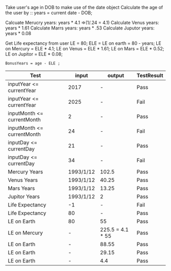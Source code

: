 Take user's age in DOB to make use of the date object
Calculate the age of the user by ::
    years = current date - DOB;

Calcuate Merucry years:
    years * 4.1  =>(1/.24 = 4.1)
Calculate Venus years:
    years * 1.61
Calculate Marrs years:
    years * .53
Calculate Juputor years:
    years * 0.08

Get Life expectancy from user 
    LE = 80;
    ELE = LE on earth = 80 - years;
    LE on Mercury = ELE * 4.1;
    LE on Venus = ELE * 1.61;
    LE on Mars = ELE * 0.52;
    LE on Jupitor = ELE * 0.08;

    BonusYears = age - ELE ;


| Test | input | output | TestResult |
| --- | --- | -- | -- |
| inputYear <= currentYear  | 2017 | - | Pass |
| inputYear <= currentYear  | 2025 | - | Fail |
| inputMonth <= currentMonth  | 2 | - | Pass |
| inputMonth <= currentMonth  | 24 | - | Fail |
| inputDay <= currentDay  | 21 | - | Pass |
| inputDay <= currentDay  | 34 | - | Fail |
| Mercury Years  | 1993/1/12 | 102.5 | Pass |
| Venus Years  | 1993/1/12 | 40.25 | Pass |
| Mars Years  | 1993/1/12 | 13.25 | Pass |
| Jupitor Years  | 1993/1/12 | 2 | Pass |
| Life Expectancy  | -1 | - | Fail |
| Life Expectancy  | 80 | - | Pass |
| LE on Earth  | 80 | 55 | Pass |
| LE on Mercury  | - | 225.5 = 4.1 * 55 | Pass |
| LE on Earth  | - | 88.55 | Pass |
| LE on Earth  | - | 29.15 | Pass |
| LE on Earth  | - | 4.4 | Pass |




